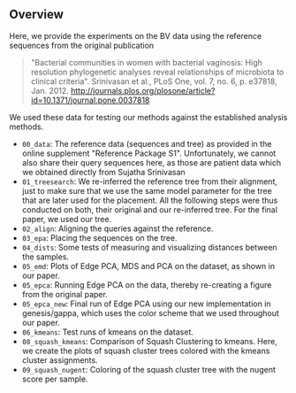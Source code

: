 Overview
-------------------------

Here, we provide the experiments on the BV data using the reference sequences
from the original publication

> "Bacterial communities in women with bacterial vaginosis: High resolution phylogenetic analyses reveal relationships of microbiota to clinical criteria".
> Srinivasan et al., PLoS One, vol. 7, no. 6, p. e37818, Jan. 2012.
> http://journals.plos.org/plosone/article?id=10.1371/journal.pone.0037818

We used these data for testing our methods against the established analysis methods.

 * `00_data`: The reference data (sequences and tree) as provided in the online supplement "Reference Package S1".
   Unfortunately, we cannot also share their query sequences here, as those are patient data which we
   obtained directly from Sujatha Srinivasan
 * `01_treesearch`: We re-inferred the reference tree from their alignment, just to make sure
   that we use the same model parameter for the tree that are later used for the placement.
   All the following steps were thus conducted on both, their original and our re-inferred tree.
   For the final paper, we used our tree.
 * `02_align`: Aligning the queries against the reference.
 * `03_epa`: Placing the sequences on the tree.
 * `04_dists`: Some tests of measuring and visualizing distances between the samples.
 * `05_emd`: Plots of Edge PCA, MDS and PCA on the dataset, as shown in our paper.
 * `05_epca`: Running Edge PCA on the data, thereby re-creating a figure from the original paper.
 * `05_epca_new`: Final run of Edge PCA using our new implementation in genesis/gappa, which
   uses the color scheme that we used throughout our paper.
 * `06_kmeans`: Test runs of kmeans on the dataset.
 * `08_squash_kmeans`: Comparison of Squash Clustering to kmeans. Here, we create the plots 
   of squash cluster trees colored with the kmeans cluster assignments.
 * `09_squash_nugent`: Coloring of the squash cluster tree with the nugent score per sample.
